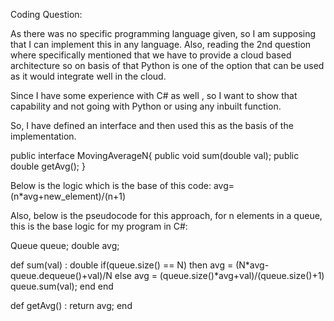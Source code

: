 Coding Question:

As there was no specific programming language given, so I am supposing that I can implement this in any language. Also, reading the 2nd question where specifically mentioned that we have to provide a cloud based architecture so on basis of that Python is one of the option that can be used as it would integrate well in the cloud.

Since I have some experience with C# as well , so I want to show that capability and not going with Python or using any inbuilt function.

So, I have defined an interface and then used this as the basis of the implementation.

public interface MovingAverageN{
    public void sum(double val);
    public double getAvg();
}



Below is the logic which is the base of this code:
avg=(n*avg+new_element)/(n+1)

Also, below is the pseudocode for this approach, for n elements in a queue, this is the base logic for my program in C#:

Queue queue;
double avg;

def sum(val) :
    double
    if(queue.size() == N) then
         avg = (N*avg-queue.dequeue()+val)/N
    else
         avg = (queue.size()*avg+val)/(queue.size()+1)
         queue.sum(val);
    end
end

def getAvg() :
   return avg;
end
